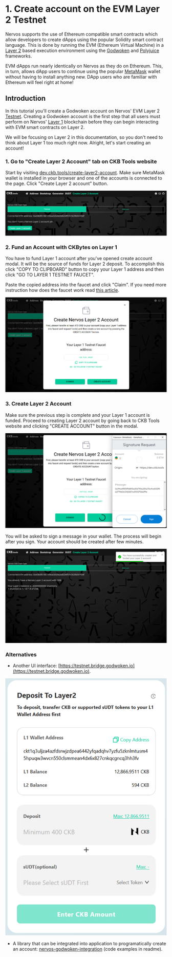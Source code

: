 # 1. Create account on the EVM Layer 2 Testnet

Nervos supports the use of Ethereum compatible smart contracts which allow developers to create dApps using the popular Solidity smart contract language. This is done by running the EVM (Ethereum Virtual Machine) in a [Layer 2](../concept-explainers/structure.md#layer-1--layer-2) based execution environment using the [Godwoken](../concept-explainers/frameworks.md#godwoken) and [Polyjuice](../concept-explainers/frameworks.md#polyjuice) frameworks.

EVM dApps run nearly identically on Nervos as they do on Ethereum. This, in turn, allows dApp users to continue using the popular [MetaMask](../concept-explainers/wallets.md#metamask) wallet without having to install anything new. DApp users who are familiar with Ethereum will feel right at home!

## Introduction

In this tutorial you'll create a Godwoken account on Nervos' EVM Layer 2 [Testnet](../concept-explainers/structure.md#mainnet-testnet-devnet). Creating a Godwoken account is the first step that all users must perform on Nervos' [Layer 1](../concept-explainers/structure.md#layer-1--layer-2) blockchain before they can begin interacting with EVM smart contracts on Layer 2.

We will be focusing on Layer 2 in this documentation, so you don't need to think about Layer 1 too much right now. Alright, let's start creating an account!

### 1. Go to "Create Layer 2 Account" tab on CKB Tools website

Start by visiting [dev.ckb.tools/create-layer2-account](https://dev.ckb.tools/create-layer2-account). Make sure MetaMask wallet is installed in your browser and one of the accounts is connected to the page. Click "Create Layer 2 account" button.

![Create Layer 2 Account tab](<../.gitbook/assets/image (1) (1) (1).png>)

### 2. Fund an Account with CKBytes on Layer 1

You have to fund Layer 1 account after you've opened create account modal. It will be the source of funds for Layer 2 deposit. To accomplish this click "COPY TO CLIPBOARD" button to copy your Layer 1 address and then click "GO TO LAYER 1 TESTNET FAUCET".

Paste the copied address into the faucet and click "Claim". If you need more instruction how does the faucet work read [this article](broken-reference).

![](<../.gitbook/assets/image (3) (1) (1) (1).png>)

### 3. Create Layer 2 Account

Make sure the previous step is complete and your Layer 1 account is funded. Proceed to creating Layer 2 account by going back to CKB Tools website and clicking "CREATE ACCOUNT" button in the modal.

![](<../.gitbook/assets/image (2).png>)

You will be asked to sign a message in your wallet. The process will begin after you sign. Your account should be created after few minutes.

![Your account has been successfully created!](<../.gitbook/assets/image (2) (1).png>)

### Alternatives

* Another UI interface: [https://testnet.bridge.godwoken.io](https://testnet.bridge.godwoken.io).

![](<../.gitbook/assets/image (3).png>)

* A library that can be integrated into application to programatically create an account: [nervos-godwoken-integration](https://github.com/Roger-Rumblefish/nervos-godwoken-integration) (code examples in readme).
